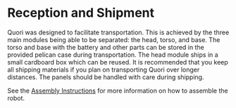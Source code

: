 # Reception and Shipment
Quori was designed to facilitate transportation. This is achieved by the three main modules being able to be separated: the head, torso, and base. The torso and base with the battery and other parts can be stored in the provided pelican case during transportation. The head module ships in a small cardboard box which can be reused. It is recommended that you keep all shipping materials if you plan on transporting Quori over longer distances. The panels should be handled with care during shipping.

See the [Assembly Instructions](assembly.md) for more information on how to assemble the robot.
